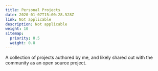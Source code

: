 ```yaml
---
title: Personal Projects
date: 2020-01-07T15:00:28.528Z
link: Not applicable
description: Not applicable
weight: 10
sitemap:
  priority: 0.5
  weight: 0.8
---
```

<!--

This page represents the landing page for "creations" section. It is also shown under the homepage header for "creations". It should be therefore relatively short and sweet.

\-->



<p>A collection of projects authored by me, and likely shared out with the community as an open source project.</p>
